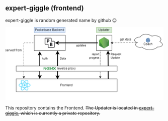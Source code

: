 ## expert-giggle (frontend)
expert-giggle is random generated name by github 😉

![alt](./docs/architecture.png)

This repository contains the Frontend. ~~The Updater is located in [expert-giggle](https://github.com/jonas-ponas/expert-giggle), which is currently a private repository.~~

